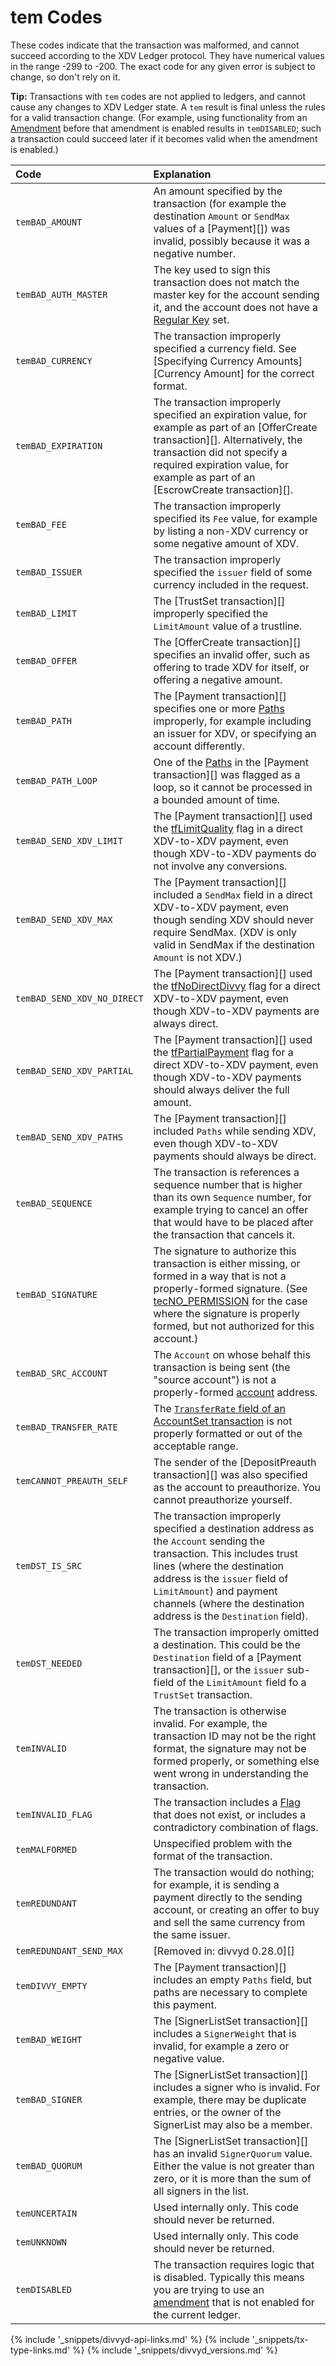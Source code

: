 # tem Codes

These codes indicate that the transaction was malformed, and cannot succeed according to the XDV Ledger protocol. They have numerical values in the range -299 to -200. The exact code for any given error is subject to change, so don't rely on it.

**Tip:** Transactions with `tem` codes are not applied to ledgers, and cannot cause any changes to XDV Ledger state. A `tem` result is final unless the rules for a valid transaction change. (For example, using functionality from an [Amendment](amendments.html) before that amendment is enabled results in `temDISABLED`; such a transaction could succeed later if it becomes valid when the amendment is enabled.)

| Code                         | Explanation                                   |
|:-----------------------------|:----------------------------------------------|
| `temBAD_AMOUNT`               | An amount specified by the transaction (for example the destination `Amount` or `SendMax` values of a [Payment][]) was invalid, possibly because it was a negative number. |
| `temBAD_AUTH_MASTER`         | The key used to sign this transaction does not match the master key for the account sending it, and the account does not have a [Regular Key](cryptographic-keys.html) set. |
| `temBAD_CURRENCY`             | The transaction improperly specified a currency field. See [Specifying Currency Amounts][Currency Amount] for the correct format. |
| `temBAD_EXPIRATION`           | The transaction improperly specified an expiration value, for example as part of an [OfferCreate transaction][]. Alternatively, the transaction did not specify a required expiration value, for example as part of an [EscrowCreate transaction][]. |
| `temBAD_FEE`                  | The transaction improperly specified its `Fee` value, for example by listing a non-XDV currency or some negative amount of XDV. |
| `temBAD_ISSUER`               | The transaction improperly specified the `issuer` field of some currency included in the request. |
| `temBAD_LIMIT`                | The [TrustSet transaction][] improperly specified the `LimitAmount` value of a trustline. |
| `temBAD_OFFER`                | The [OfferCreate transaction][] specifies an invalid offer, such as offering to trade XDV for itself, or offering a negative amount. |
| `temBAD_PATH`                 | The [Payment transaction][] specifies one or more [Paths](paths.html) improperly, for example including an issuer for XDV, or specifying an account differently. |
| `temBAD_PATH_LOOP`           | One of the [Paths](paths.html) in the [Payment transaction][] was flagged as a loop, so it cannot be processed in a bounded amount of time. |
| `temBAD_SEND_XDV_LIMIT`     | The [Payment transaction][] used the [tfLimitQuality](payment.html#limit-quality) flag in a direct XDV-to-XDV payment, even though XDV-to-XDV payments do not involve any conversions. |
| `temBAD_SEND_XDV_MAX`       | The [Payment transaction][] included a `SendMax` field in a direct XDV-to-XDV payment, even though sending XDV should never require SendMax. (XDV is only valid in SendMax if the destination `Amount` is not XDV.) |
| `temBAD_SEND_XDV_NO_DIRECT` | The [Payment transaction][] used the [tfNoDirectDivvy](payment.html#payment-flags) flag for a direct XDV-to-XDV payment, even though XDV-to-XDV payments are always direct. |
| `temBAD_SEND_XDV_PARTIAL`   | The [Payment transaction][] used the [tfPartialPayment](partial-payments.html) flag for a direct XDV-to-XDV payment, even though XDV-to-XDV payments should always deliver the full amount. |
| `temBAD_SEND_XDV_PATHS`     | The [Payment transaction][] included `Paths` while sending XDV, even though XDV-to-XDV payments should always be direct. |
| `temBAD_SEQUENCE`             | The transaction is references a sequence number that is higher than its own `Sequence` number, for example trying to cancel an offer that would have to be placed after the transaction that cancels it. |
| `temBAD_SIGNATURE`            | The signature to authorize this transaction is either missing, or formed in a way that is not a properly-formed signature. (See [tecNO_PERMISSION](tec-codes.html) for the case where the signature is properly formed, but not authorized for this account.) |
| `temBAD_SRC_ACCOUNT`         | The `Account` on whose behalf this transaction is being sent (the "source account") is not a properly-formed [account](accounts.html) address. |
| `temBAD_TRANSFER_RATE`       | The [`TransferRate` field of an AccountSet transaction](accountset.html#transferrate) is not properly formatted or out of the acceptable range. |
| `temCANNOT_PREAUTH_SELF`     | The sender of the [DepositPreauth transaction][] was also specified as the account to preauthorize. You cannot preauthorize yourself. |
| `temDST_IS_SRC`              | The transaction improperly specified a destination address as the `Account` sending the transaction. This includes trust lines (where the destination address is the `issuer` field of `LimitAmount`) and payment channels (where the destination address is the `Destination` field). |
| `temDST_NEEDED`               | The transaction improperly omitted a destination. This could be the `Destination` field of a [Payment transaction][], or the `issuer` sub-field of the `LimitAmount` field fo a `TrustSet` transaction. |
| `temINVALID`                   | The transaction is otherwise invalid. For example, the transaction ID may not be the right format, the signature may not be formed properly, or something else went wrong in understanding the transaction. |
| `temINVALID_FLAG`             | The transaction includes a [Flag](transaction-common-fields.html#flags-field) that does not exist, or includes a contradictory combination of flags. |
| `temMALFORMED`                 | Unspecified problem with the format of the transaction. |
| `temREDUNDANT`                 | The transaction would do nothing; for example, it is sending a payment directly to the sending account, or creating an offer to buy and sell the same currency from the same issuer. |
| `temREDUNDANT_SEND_MAX`      | [Removed in: divvyd 0.28.0][] |
| `temDIVVY_EMPTY`             | The [Payment transaction][] includes an empty `Paths` field, but paths are necessary to complete this payment. |
| `temBAD_WEIGHT`                | The [SignerListSet transaction][] includes a `SignerWeight` that is invalid, for example a zero or negative value. |
| `temBAD_SIGNER`                | The [SignerListSet transaction][] includes a signer who is invalid. For example, there may be duplicate entries, or the owner of the SignerList may also be a member. |
| `temBAD_QUORUM`                | The [SignerListSet transaction][] has an invalid `SignerQuorum` value. Either the value is not greater than zero, or it is more than the sum of all signers in the list. |
| `temUNCERTAIN`                 | Used internally only. This code should never be returned. |
| `temUNKNOWN`                   | Used internally only. This code should never be returned. |
| `temDISABLED`                  | The transaction requires logic that is disabled. Typically this means you are trying to use an [amendment](amendments.html) that is not enabled for the current ledger. |

<!--{# common link defs #}-->
{% include '_snippets/divvyd-api-links.md' %}
{% include '_snippets/tx-type-links.md' %}
{% include '_snippets/divvyd_versions.md' %}
